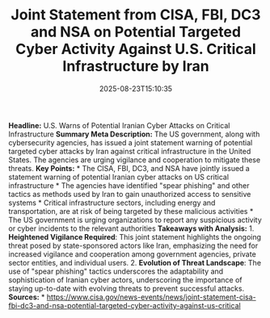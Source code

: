 ﻿---
title: "Joint Statement from CISA, FBI, DC3 and NSA on Potential Targeted Cyber Activity Against U.S. Critical Infrastructure by Iran"
date: "2025-08-23T15:10:35"
category: "Markets"
summary: ""
slug: "joint statement from cisa fbi dc3 and nsa on potential targe"
source_urls:
  - "https://www.cisa.gov/news-events/news/joint-statement-cisa-fbi-dc3-and-nsa-potential-targeted-cyber-activity-against-us-critical"
seo:
  title: "Joint Statement from CISA, FBI, DC3 and NSA on Potential Targeted Cyber Activity Against U.S. Critical Infrastructure by Iran | Hash n Hedge"
  description: ""
  keywords: ["news", "markets", "brief"]
---
**Headline:** U.S. Warns of Potential Iranian Cyber Attacks on Critical Infrastructure  **Summary Meta Description:** The US government, along with cybersecurity agencies, has issued a joint statement warning of potential targeted cyber attacks by Iran against critical infrastructure in the United States. The agencies are urging vigilance and cooperation to mitigate these threats.  **Key Points:**  * The CISA, FBI, DC3, and NSA have jointly issued a statement warning of potential Iranian cyber attacks on US critical infrastructure * The agencies have identified "spear phishing" and other tactics as methods used by Iran to gain unauthorized access to sensitive systems * Critical infrastructure sectors, including energy and transportation, are at risk of being targeted by these malicious activities * The US government is urging organizations to report any suspicious activity or cyber incidents to the relevant authorities  **Takeaways with Analysis:**  1. **Heightened Vigilance Required**: This joint statement highlights the ongoing threat posed by state-sponsored actors like Iran, emphasizing the need for increased vigilance and cooperation among government agencies, private sector entities, and individual users. 2. **Evolution of Threat Landscape**: The use of "spear phishing" tactics underscores the adaptability and sophistication of Iranian cyber actors, underscoring the importance of staying up-to-date with evolving threats to prevent successful attacks.  **Sources:**  * https://www.cisa.gov/news-events/news/joint-statement-cisa-fbi-dc3-and-nsa-potential-targeted-cyber-activity-against-us-critical 

